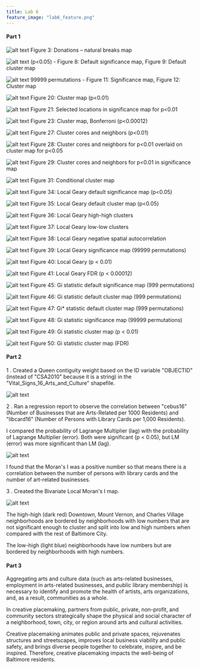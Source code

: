 ```yaml
---
title: Lab 6
feature_image: "lab6_feature.png"
---
```


#### Part 1

![alt text](https://chricha1.github.io/Fig3.PNG)
Figure 3: Donations – natural breaks map

![alt text](https://chricha1.github.io/Fig8and9.PNG)
(p<0.05) - Figure 8: Default significance map, Figure 9: Default cluster map

![alt text](https://chricha1.github.io/Fig11and12.PNG)
99999 permutations - Figure 11: Significance map, Figure 12: Cluster map

![alt text](https://chricha1.github.io/Fig20.PNG)
Figure 20: Cluster map (p<0.01)

![alt text](https://chricha1.github.io/Fig21.PNG)
Figure 21: Selected locations in significance map for p<0.01

![alt text](https://chricha1.github.io/Fig23.PNG)
Figure 23: Cluster map, Bonferroni (p<0.00012)

![alt text](https://chricha1.github.io/Fig27.PNG)
Figure 27: Cluster cores and neighbors (p<0.01)

![alt text](https://chricha1.github.io/Fig28.PNG)
Figure 28: Cluster cores and neighbors for p<0.01 overlaid on cluster map for p<0.05

![alt text](https://chricha1.github.io/Fig29.PNG)
Figure 29: Cluster cores and neighbors for p<0.01 in significance map

![alt text](https://chricha1.github.io/Fig31.PNG)
Figure 31: Conditional cluster map

![alt text](https://chricha1.github.io/Fig34.PNG)
Figure 34: Local Geary default significance map (p<0.05)

![alt text](https://chricha1.github.io/Fig35.PNG)
Figure 35: Local Geary default cluster map (p<0.05)

![alt text](https://chricha1.github.io/Fig36.PNG)
Figure 36: Local Geary high-high clusters

![alt text](https://chricha1.github.io/Fig37.PNG)
Figure 37: Local Geary low-low clusters

![alt text](https://chricha1.github.io/Fig38.PNG)
Figure 38: Local Geary negative spatial autocorrelation

![alt text](https://chricha1.github.io/Fig39.PNG)
Figure 39: Local Geary significance map (99999 permutations)

![alt text](https://chricha1.github.io/Fig40.PNG)
Figure 40: Local Geary (p < 0.01)

![alt text](https://chricha1.github.io/Fig41.PNG)
Figure 41: Local Geary FDR (p < 0.00012)

![alt text](https://chricha1.github.io/Fig45.PNG)
Figure 45: Gi statistic default significance map (999 permutations)

![alt text](https://chricha1.github.io/Fig46.PNG)
Figure 46: Gi statistic default cluster map (999 permutations)

![alt text](https://chricha1.github.io/Fig47.PNG)
Figure 47: Gi* statistic default cluster map (999 permutations)

![alt text](https://chricha1.github.io/Fig48.PNG)
Figure 48: Gi statistic significance map (99999 permutations)

![alt text](https://chricha1.github.io/Fig49.PNG)
Figure 49: Gi statistic cluster map (p < 0.01)

![alt text](https://chricha1.github.io/Fig50.PNG)
Figure 50: Gi statistic cluster map (FDR)


#### Part 2

1 . Created a Queen contiguity weight based on the ID variable
"OBJECTID" (instead of "CSA2010" because it is a string) in the
"Vital_Signs_16_Arts_and_Culture" shapefile.

![alt text](https://chricha1.github.io/Fig2-1.PNG)

2 . Ran a regression report to observe the correlation between
"cebus16" (Number of Businesses that are Arts-Related
per 1000 Residents) and "libcard16" (Number of Persons with
Library Cards per 1,000 Residents).

I compared the probability of Lagrange Multiplier (lag)
with the probability of Lagrange Multiplier (error). Both were
significant (p < 0.05), but LM (error) was more significant
than LM (lag).

![alt text](https://chricha1.github.io/Part2Fig2.PNG)

I found that the Moran's I was a positive number so that means
there is a correlation between the number of persons with library cards
and the number of art-related businesses.

3 . Created the Bivariate Local Moran's I map.

![alt text](https://chricha1.github.io/Part2Fig3.PNG)

The high-high (dark red) Downtown, Mount Vernon, and Charles Village neighborhoods
are bordered by neighborhoods with low numbers that are not significant enough
to cluster and split into low and high numbers when compared with the
rest of Baltimore City.

The low-high (light blue) neighborhoods have low numbers but are bordered by
neighborhoods with high numbers.

#### Part 3

Aggregating arts and culture data (such as arts-related
businesses, employment in arts-related businesses,
and public library membership) is necessary to identify
and promote the health of artists, arts organizations, and,
as a result, communities as a whole.

In creative placemaking, partners from public,
private, non-profit, and community sectors strategically shape
the physical and social character of a neighborhood, town, city,
or region around arts and cultural activities.

Creative placemaking animates public and private spaces,
rejuvenates structures and streetscapes, improves local
business viability and public safety, and brings diverse
people together to celebrate, inspire, and be inspired. Therefore,
creative placemaking impacts the well-being of Baltimore residents.
